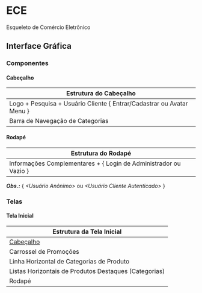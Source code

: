 # ECE
Esqueleto de Comércio Eletrônico

## Interface Gráfica

### Componentes

#### Cabeçalho

| Estrutura do Cabeçalho |
| - |
| Logo + Pesquisa + Usuário Cliente { Entrar/Cadastrar ou Avatar Menu } |
| Barra de Navegação de Categorias |

#### Rodapé

| Estrutura do Rodapé |
| - |
| Informações Complementares + { Login de Administrador ou Vazio } |

***Obs.:*** { *<Usuário Anônimo>* ou *<Usuário Cliente Autenticado>* }

### Telas

#### Tela Inicial

| Estrutura da Tela Inicial |
| - |
| [Cabeçalho](#Cabeçalho) |
| Carrossel de Promoções |
| Linha Horizontal de Categorias de Produto |
| Listas Horizontais de Produtos Destaques (Categorias) | 
| Rodapé |

<!-- ### Tela Inicial (Usuário Administrador Autenticado)

-> Redirecionamento para Tela de Configuração Administrativa

### Tela de Resultados de Pesquisa e Tela de Listagem de Categorias

Listas Horizontais de Produtos Destaques (Categorias) 
  => Filtros? - Produtos

(Meus Dados, Meus Endereços, Meus Cartões e Minhas Compras  e Sair)

## Elicitação

// Autenticação com token JWT

// Tipos de Usuário: Cliente e Administrador

// Autenticação de 2 Fatores para Usuário Administrador](url)

-->



